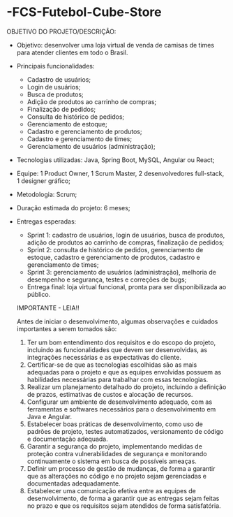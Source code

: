 # -FCS-Futebol-Cube-Store

OBJETIVO DO PROJETO/DESCRIÇÃO:

- Objetivo: desenvolver uma loja virtual de venda de camisas de times para atender clientes em todo o Brasil.
- Principais funcionalidades:
    - Cadastro de usuários;
    - Login de usuários;
    - Busca de produtos;
    - Adição de produtos ao carrinho de compras;
    - Finalização de pedidos;
    - Consulta de histórico de pedidos;
    - Gerenciamento de estoque;
    - Cadastro e gerenciamento de produtos;
    - Cadastro e gerenciamento de times;
    - Gerenciamento de usuários (administração);
- Tecnologias utilizadas: Java, Spring Boot, MySQL, Angular ou React;
- Equipe: 1 Product Owner, 1 Scrum Master, 2 desenvolvedores full-stack, 1 designer gráfico;
- Metodologia: Scrum;
- Duração estimada do projeto: 6 meses;
- Entregas esperadas:
    - Sprint 1: cadastro de usuários, login de usuários, busca de produtos, adição de produtos ao carrinho de compras, finalização de pedidos;
    - Sprint 2: consulta de histórico de pedidos, gerenciamento de estoque, cadastro e gerenciamento de produtos, cadastro e gerenciamento de times;
    - Sprint 3: gerenciamento de usuários (administração), melhoria de desempenho e segurança, testes e correções de bugs;
    - Entrega final: loja virtual funcional, pronta para ser disponibilizada ao público.
    
    IMPORTANTE - LEIA!!
    
    Antes de iniciar o desenvolvimento, algumas observações e cuidados importantes a serem tomados são:
    
    1. Ter um bom entendimento dos requisitos e do escopo do projeto, incluindo as funcionalidades que devem ser desenvolvidas, as integrações necessárias e as expectativas do cliente.
    2. Certificar-se de que as tecnologias escolhidas são as mais adequadas para o projeto e que as equipes envolvidas possuem as habilidades necessárias para trabalhar com essas tecnologias.
    3. Realizar um planejamento detalhado do projeto, incluindo a definição de prazos, estimativas de custos e alocação de recursos.
    4. Configurar um ambiente de desenvolvimento adequado, com as ferramentas e softwares necessários para o desenvolvimento em Java e Angular.
    5. Estabelecer boas práticas de desenvolvimento, como uso de padrões de projeto, testes automatizados, versionamento de código e documentação adequada.
    6. Garantir a segurança do projeto, implementando medidas de proteção contra vulnerabilidades de segurança e monitorando continuamente o sistema em busca de possíveis ameaças.
    7. Definir um processo de gestão de mudanças, de forma a garantir que as alterações no código e no projeto sejam gerenciadas e documentadas adequadamente.
    8. Estabelecer uma comunicação efetiva entre as equipes de desenvolvimento, de forma a garantir que as entregas sejam feitas no prazo e que os requisitos sejam atendidos de forma satisfatória.
